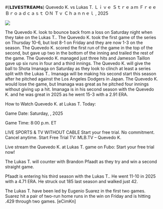 #(𝗟𝗜𝗩𝗘𝗦𝗧𝗥𝗘𝗔𝗠𝘀) Quevedo K. vs Lukas T. Ｌｉｖｅ Ｓｔｒｅａｍ Ｆｒｅｅ Ｂｒｏａｄｃａｓｔ ＯＮ Ｔｖ Ｃｈａｎｎｅｌ , 2025  
  
  
[![](https://i.imgur.com/qSNzIqt.png)](https://movie.rssnews.media/ihepRYSKJ.php)  
  
The Quevedo K. look to bounce back from a loss on Saturday night when they take on the Lukas T.. The Quevedo K. took the first game of the series on Thursday 10-6, but lost 8-1 on Friday and they are now 1-3 on the season. The Quevedo K. scored the first run of the game in the top of the second, but gave up two in the bottom of the inning and trailed the rest of the game. The Quevedo K. managed just three hits and Jameson Taillon gave up six runs in four and a third innings. The Quevedo K. will give the ball to Shota Imanaga on Saturday as they look to clinch at least a series split with the Lukas T.. Imanaga will be making his second start this season after he pitched against the Los Angeles Dodgers in Japan. The Quevedo K. would lose the game, but Imanaga was great as he pitched four innings without giving up a hit. Imanaga is in his second season with the Quevedo K. and he was great in 2025 as he went 15-3 with a 2.91 ERA.

How to Watch Quevedo K. at Lukas T. Today:

Game Date: Saturday, , 2025

Game Time: 8:00 p.m. ET

LIVE SPORTS & TV WITHOUT CABLE
Start your free trial. No commitment. Cancel anytime.
Start Free Trial
TV: MLB.TV – Quevedo K.

Live stream the Quevedo K. at Lukas T. game on Fubo: Start your free trial now!

The Lukas T. will counter with Brandon Pfaadt as they try and win a second straight game.

Pfaadt is entering his third season with the Lukas T.. He went 11-10 in 2025 with a 4.71 ERA. He struck out 185 last season and walked just 42.

The Lukas T. have been led by Eugenio Suarez in the first two games. Suarez hit a pair of two-run home runs in the win on Friday and is hitting .429 through two games. [eCimKn]